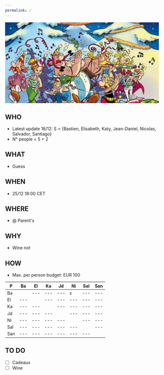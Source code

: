```yaml
---
permalink: /
---
```


![alt image](noel.jpg)<br>

## WHO

- Latest update 16/12: S = {Bastien, Elisabeth, Katy, Jean-Daniel, Nicolas, Salvador, Santiago}
- N° people = 5 + 2

## WHAT

- Guess

## WHEN

- 25/12 18:00 CET

## WHERE

- @ Parent's

## WHY

- Wine not

## HOW

- Max. per person budget: EUR 100

| P | Ba | El | Ka | Jd | Ni | Sal | San
| ---| ---| ---| ---| ---| ---| ---| ---
| Ba | | ---| ---| ---| x | ---| ---
| El | ---| | ---| ---| ---| ---| ---
| Ka | ---| ---| | ---| ---| ---| ---
| Jd | ---| ---| ---| | ---| ---| ---
| Ni | ---| ---| ---| ---| | ---| ---
| Sal | ---| ---| ---| ---| ---| | ---
| San | ---| ---| ---| ---| ---| ---| 

## TO DO

- [ ] Cadeaux
- [ ] Wine
